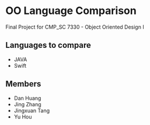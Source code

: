 # OO Language Comparison
Final Project for CMP_SC 7330 - Object Oriented Design I

## Languages to compare
* JAVA
* Swift

## Members
* Dan Huang
* Jing Zhang
* Jingxuan Tang
* Yu Hou
